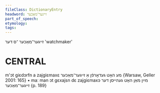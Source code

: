 ```yaml
---
fileClass: DictionaryEntry
headword: זייגער־מאַכער
part_of_speech: 
etymology: 
tags: 
---
```

זייגער־מאַכער
־ס
דער
'watchmaker'

CENTRAL
========

m'ɔt giɛdɔrfn a zajgiɛmaxɛ מע האָט געדאָרפֿן אַ זייגער־מאַכער {Warsaw, Geller 2001: 165}
	•	maː man ɔt gɛxajsn dɛ zajgiɛmaxɔ מײַן מאַן האָט געהייסן דער זייגער־מאַכער {p. 189}